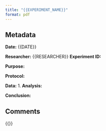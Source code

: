 ```yaml
---
title: "{{EXPERIMENT_NAME}}"
format: pdf
---
```


## Metadata 

**Date:** {{DATE}}

**Researcher:** 
{{RESEARCHER}}
**Experiment ID:** 

**Purpose:**

**Protocol:**

**Data:**
1. 
**Analysis:**

**Conclusion:**

## Comments
{{}}
